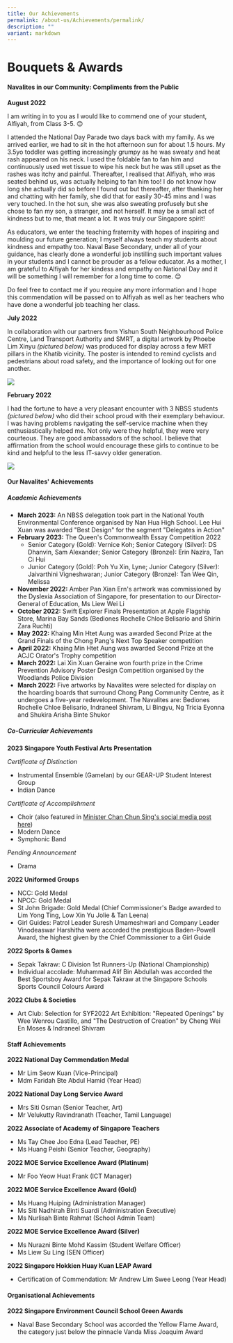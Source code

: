 ```yaml
---
title: Our Achievements
permalink: /about-us/Achievements/permalink/
description: ""
variant: markdown
---
```

# Bouquets &amp; Awards
#### Navalites in our Community: Compliments from the Public

**August 2022**

I am writing in to you as I would like to commend one of your student, Alfiyah, from Class 3-5. 😊

I attended the National Day Parade two days back with my family. As we arrived earlier, we had to sit in the hot afternoon sun for about 1.5 hours. My 3.5yo toddler was getting increasingly grumpy as he was sweaty and heat rash appeared on his neck. I used the foldable fan to fan him and continuously used wet tissue to wipe his neck but he was still upset as the rashes was itchy and painful. Thereafter, I realised that Alfiyah, who was seated behind us, was actually helping to fan him too! I do not know how long she actually did so before I found out but thereafter, after thanking her and chatting with her family, she did that for easily 30-45 mins and I was very touched. In the hot sun, she was also sweating profusely but she chose to fan my son, a stranger, and not herself. It may be a small act of kindness but to me, that meant a lot. It was truly our Singapore spirit!

As educators, we enter the teaching fraternity with hopes of inspiring and moulding our future generation; I myself always teach my students about kindness and empathy too. Naval Base Secondary, under all of your guidance, has clearly done a wonderful job instilling such important values in your students and I cannot be prouder as a fellow educator. As a mother, I am grateful to Alfiyah for her kindess and empathy on National Day and it will be something I will remember for a long time to come. 😊

Do feel free to contact me if you require any more information and I hope this commendation will be passed on to Alfiyah as well as her teachers who have done a wonderful job teaching her class. 

**July 2022**

In collaboration with our partners from Yishun South Neighbourhood Police Centre, Land Transport Authority and SMRT, a digital artwork by Phoebe Lim Xinyu *(pictured below)* was produced for display across a few MRT pillars in the Khatib vicinity. The poster is intended to remind cyclists and pedestrians about road safety, and the importance of looking out for one another. 

![](/images/xin%20yu%20pillar.jpeg)


**February 2022**

I had the fortune to have a very pleasant encounter with 3 NBSS students *(pictured below)* who did their school proud with their exemplary behaviour. I was having problems navigating the self-service machine when they enthusiastically helped me. Not only were they helpful, they were very courteous. They are good ambassadors of the school. I believe that affirmation from the school would encourage these girls to continue to be kind and helpful to the less IT-savvy older generation.

![](/images/bnc1.jpeg)



#### Our Navalites' Achievements

##### Academic Achievements


* **March 2023:** An NBSS delegation took part in the National Youth Environmental Conference organised by Nan Hua High School. Lee Hui Xuan was awarded "Best Design" for the segment "Delegates in Action"
* **February 2023:** The Queen's Commonwealth Essay Competition 2022
	* Senior Category (Gold): Vernice Koh; Senior Category (Silver): DS Dhanvin, Sam Alexander; Senior Category (Bronze): Erin Nazira, Tan Ci Hui
	* Junior Category (Gold): Poh Yu Xin, Lyne; Junior Category (Silver): Jaivarthini Vigneshwaran; Junior Category (Bronze): Tan Wee Qin, Melissa
* **November 2022:** Amber Pan Xian Ern's artwork was commissioned by the Dyslexia Association of Singapore, for presentation to our Director-General of Education, Ms Liew Wei Li
* **October 2022:** Swift Explorer Finals Presentation at Apple Flagship Store, Marina Bay Sands (Bediones Rochelle Chloe Belisario and Shirin Zara Ruchti)
* **May 2022:** Khaing Min Htet Aung was awarded Second Prize at the Grand Finals of the Chong Pang's Next Top Speaker competition
* **April 2022:** Khaing Min Htet Aung was awarded Second Prize at the ACJC Orator's Trophy competition
* **March 2022:** Lai Xin Xuan Geraine won fourth prize in the Crime Prevention Advisory Poster Design Competition organised by the Woodlands Police Division
* **March 2022:** Five artworks by Navalites were selected for display on the hoarding boards that surround Chong Pang Community Centre, as it undergoes a five-year redevelopment. The Navalites are: Bediones Rochelle Chloe Belisario, Indraneel Shivram, Li Bingyu, Ng Tricia Eyonna and Shukira Arisha Binte Shukor



##### Co-Curricular Achievements

**2023 Singapore Youth Festival Arts Presentation**

*Certificate of Distinction*
* Instrumental Ensemble (Gamelan) by our GEAR-UP Student Interest Group
* Indian Dance

*Certificate of Accomplishment*
* Choir (also featured in [Minister Chan Chun Sing's social media post here](https://fb.watch/k7aAvvIOAc/))
* Modern Dance
* Symphonic Band

*Pending Announcement*
* Drama

**2022 Uniformed Groups**
* NCC: Gold Medal
* NPCC: Gold Medal
* St John Brigade: Gold Medal (Chief Commissioner's Badge awarded to Lim Yong Ting, Low Xin Yu Jolie &amp; Tan Leena)
* Girl Guides: Patrol Leader Suresh Umameshwari and Company Leader Vinodeaswar Harshitha were accorded the prestigious Baden-Powell Award, the highest given by the Chief Commissioner to a Girl Guide

**2022 Sports &amp; Games**
* Sepak Takraw: C Division 1st Runners-Up (National Championship)
* Individual accolade: Muhammad Alif Bin Abdullah was accorded the Best Sportsboy Award for Sepak Takraw at the Singapore Schools Sports Council Colours Award

**2022 Clubs &amp; Societies**
* Art Club: Selection for SYF2022 Art Exhibition: "Repeated Openings" by Wee Wenrou Castillo, and "The Destruction of Creation" by Cheng Wei En Moses &amp; Indraneel Shivram


#### Staff Achievements

**2022 National Day Commendation Medal**
* Mr Lim Seow Kuan (Vice-Principal)
* Mdm Faridah Bte Abdul Hamid (Year Head)

**2022 National Day Long Service Award**
* Mrs Siti Osman (Senior Teacher, Art)
* Mr Velukutty Ravindranath (Teacher, Tamil Language)

**2022 Associate of Academy of Singapore Teachers**
* Ms Tay Chee Joo Edna (Lead Teacher, PE)
* Ms Huang Peishi (Senior Teacher, Geography)

**2022 MOE Service Excellence Award (Platinum)**
* Mr Foo Yeow Huat Frank (ICT Manager)

**2022 MOE Service Excellence Award (Gold)**
* Ms Huang Huiping (Administration Manager)
* Ms Siti Nadhirah Binti Suardi (Administration Executive)
* Ms Nurlisah Binte Rahmat (School Admin Team)

**2022 MOE Service Excellence Award (Silver)**
* Ms Nurazni Binte Mohd Kassim (Student Welfare Officer)
* Ms Liew Su Ling (SEN Officer)

**2022 Singapore Hokkien Huay Kuan LEAP Award**
* Certification of Commendation: Mr Andrew Lim Swee Leong (Year Head)

#### Organisational Achievements

**2022 Singapore Environment Council School Green Awards**
*  Naval Base Secondary School was accorded the Yellow Flame Award, the category just below the pinnacle Vanda Miss Joaquim Award